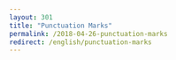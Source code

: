 ```yaml
---
layout: 301
title: "Punctuation Marks"
permalink: /2018-04-26-punctuation-marks
redirect: /english/punctuation-marks
---
```

